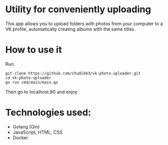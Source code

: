 # Utility for conveniently uploading
This app allows you to upload folders with photos from your computer to a VK profile, automatically creating albums with the same titles.

# How to use it
Run:
```
git clone https://github.com/chudik63/vk-photo-uploader.git
cd vk-photo-uploader
go run cmd/main/main.go
``` 

Then go to localhost:80 and enjoy


# Technologies used:
- Golang (Gin)
- JavaScript, HTML, CSS
- Docker

